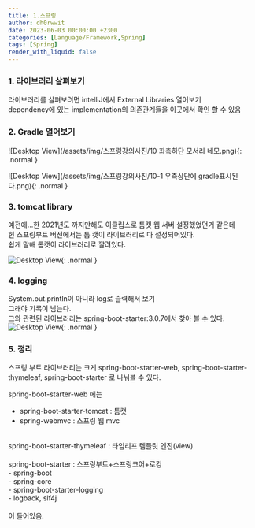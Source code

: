 ```yaml
---
title: 1.스프링
author: dh0rwwit
date: 2023-06-03 00:00:00 +2300
categories: [Language/Framework,Spring]
tags: [Spring]
render_with_liquid: false
---
```


### 1. 라이브러리 살펴보기
라이브러리를 살펴보려면 intelliJ에서 External Libraries 열어보기 <br>
dependency에 있는 implementation의 의존관계들을 이곳에서 확인 할 수 있음


### 2. Gradle 열어보기
![Desktop View](/assets/img/스프링강의사진/10 좌측하단 모서리 네모.png){: .normal }

![Desktop View](/assets/img/스프링강의사진/10-1 우측상단에 gradle표시된다.png){: .normal }


### 3. tomcat library
예전에...한 2021년도 까지만해도 이클립스로 톰캣 웹 서버 설정했었던거 같은데 <br>
현 스프링부트 버전에서는 톰 캣이 라이브러리로 다 설정되어있다. <br>
쉽게 말해 톰캣이 라이브러리로 깔려있다.

![Desktop View](/assets/img/스프링강의사진/10-2.png){: .normal }

### 4. logging
System.out.println이 아니라 log로 출력해서 보기<br>
그래야 기록이 남는다.<br>
그와 관련된 라이브러리는 spring-boot-starter:3.0.7에서 찾아 볼 수 있다.
![Desktop View](/assets/img/스프링강의사진/12.png){: .normal }

### 5. 정리
스프링 부트 라이브러리는 크게 spring-boot-starter-web, spring-boot-starter-thymeleaf, spring-boot-starter 로 나눠볼 수 있다. <br>

spring-boot-starter-web 에는 <br>
- spring-boot-starter-tomcat : 톰캣 <br>
- spring-webmvc : 스프링 웹 mvc <br>
<br>
spring-boot-starter-thymeleaf : 타임리프 템플릿 엔진(view)<br>
<br>
spring-boot-starter : 스프링부트+스프링코어+로킹<br>
- spring-boot <br>
  - spring-core <br>
- spring-boot-starter-logging <br>
  - logback, slf4j <br>
<br>
이 들어있음.